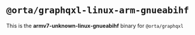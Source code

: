 # `@orta/graphqxl-linux-arm-gnueabihf`

This is the **armv7-unknown-linux-gnueabihf** binary for `@orta/graphqxl`
